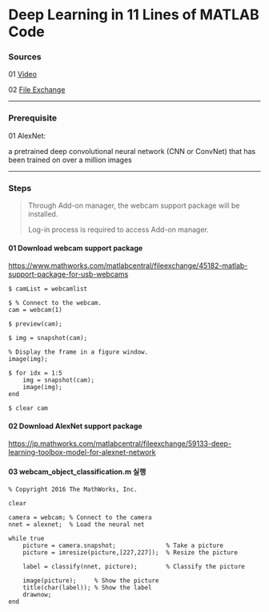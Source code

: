 # Deep Learning in 11 Lines of MATLAB Code

### Sources

01 [Video](https://jp.mathworks.com/videos/deep-learning-in-11-lines-of-matlab-code-1481229977318.html)

02 [File Exchange](<https://jp.mathworks.com/matlabcentral/fileexchange/60659-deep-learning-in-11-lines-of-matlab-code>) 

---

### Prerequisite

01 AlexNet:

a pretrained deep convolutional neural network (CNN or ConvNet) that has been trained on over a million images



---

### Steps

> Through Add-on manager, the webcam support package will be installed. 
>
> Log-in process is required to access Add-on manager.

#### 01 Download webcam support package

<https://www.mathworks.com/matlabcentral/fileexchange/45182-matlab-support-package-for-usb-webcams>

```
$ camList = webcamlist

$ % Connect to the webcam.
cam = webcam(1)

$ preview(cam);

$ img = snapshot(cam);

% Display the frame in a figure window.
image(img);

$ for idx = 1:5
    img = snapshot(cam);
    image(img);
end

$ clear cam
```



#### 02 Download AlexNet support package

<https://jp.mathworks.com/matlabcentral/fileexchange/59133-deep-learning-toolbox-model-for-alexnet-network>



#### 03 webcam_object_classification.m 실행

```
% Copyright 2016 The MathWorks, Inc.

clear

camera = webcam; % Connect to the camera
nnet = alexnet;  % Load the neural net

while true   
    picture = camera.snapshot;              % Take a picture    
    picture = imresize(picture,[227,227]);  % Resize the picture

    label = classify(nnet, picture);        % Classify the picture
       
    image(picture);     % Show the picture
    title(char(label)); % Show the label
    drawnow;   
end
```

